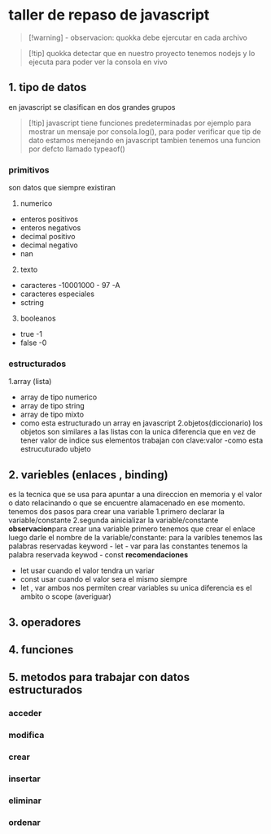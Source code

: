# taller de repaso de javascript
> [!warning] - observacion: quokka debe ejercutar en cada archivo

> [!tip] quokka detectar que en nuestro proyecto tenemos nodejs y lo 
ejecuta para poder ver la consola en vivo


## 1. tipo de datos
en javascript se clasifican en dos grandes grupos
> [!tip] javascript tiene funciones predeterminadas por ejemplo para
mostrar un mensaje por consola.log(), para poder verificar que tip de
dato estamos menejando en javascript tambien tenemos una funcion por
defcto llamado  typeaof()
### primitivos
son datos que siempre existiran 
1. numerico 
  - enteros positivos 
  - enteros negativos
  - decimal positivo
  - decimal negativo 
  - nan
2. texto 
  - caracteres          -10001000 - 97 -A
  - caracteres especiales 
  - sctring 
3. booleanos
  - true  -1
  - false -0
### estructurados 
1.array (lista)
  - array de tipo numerico
  - array de tipo string
  - array de tipo mixto
  - como esta estructurado un array en javascript 
2.objetos(diccionario)
los objetos son similares a las listas con la unica 
diferencia que en vez de tener valor de indice sus 
elementos trabajan con clave:valor
-como esta estrucuturado ubjeto 
## 2. variebles (enlaces , binding)
es la tecnica que se usa para apuntar a una direccion 
en memoria y el valor o dato relacinando o que se
 encuentre alamacenado en ese momento.
 tenemos dos pasos para crear una variable
 1.primero declarar la variable/constante
 2.segunda ainicializar la variable/constante
 **observacion**para crear una variable primero 
 tenemos que crear el enlace luego darle el nombre
 de la variable/constante: para la varibles tenemos
 las palabras reservadas keyword - let - var
 para las constantes tenemos la palabra reservada
 keywod - const
 **recomendaciones**
 - let usar cuando el valor tendra un variar
 - const usar cuando el valor sera el mismo siempre
 - let , var ambos nos permiten crear variables su 
 unica diferencia es el ambito o scope (averiguar)
## 3. operadores
## 4. funciones
## 5. metodos para trabajar con datos estructurados
### acceder
### modifica
### crear
### insertar
### eliminar
### ordenar 